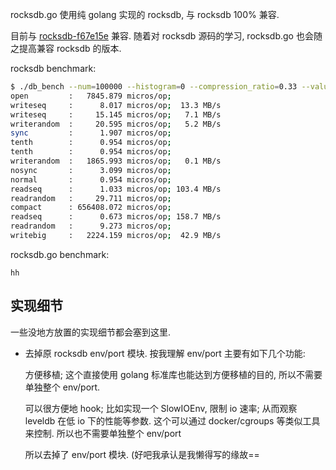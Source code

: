rocksdb.go 使用纯 golang 实现的 rocksdb, 与 rocksdb 100% 兼容.

目前与 [rocksdb-f67e15e](https://github.com/facebook/rocksdb/commit/f67e15e) 兼容. 随着对 rocksdb 源码的学习, rocksdb.go 也会随之提高兼容 rocksdb 的版本.

rocksdb benchmark:

```sh
$ ./db_bench --num=100000 --histogram=0 --compression_ratio=0.33 --value_size=100 --write_buffer_size=1048576
open         :   7845.879 micros/op;
writeseq     :      8.017 micros/op;  13.3 MB/s      
writeseq     :     15.145 micros/op;   7.1 MB/s      
writerandom  :     20.595 micros/op;   5.2 MB/s      
sync         :      1.907 micros/op;
tenth        :      0.954 micros/op;
tenth        :      0.954 micros/op;
writerandom  :   1865.993 micros/op;   0.1 MB/s    
nosync       :      3.099 micros/op;
normal       :      0.954 micros/op;
readseq      :      1.033 micros/op; 103.4 MB/s      
readrandom   :     29.711 micros/op;                 
compact      : 656408.072 micros/op;
readseq      :      0.673 micros/op; 158.7 MB/s      
readrandom   :      9.273 micros/op;                 
writebig     :   2224.159 micros/op;  42.9 MB/s   
```

rocksdb.go benchmark:

```
hh
```

## 实现细节

一些没地方放置的实现细节都会塞到这里.

-   去掉原 rocksdb env/port 模块. 按我理解 env/port 主要有如下几个功能: 
    
    方便移植; 这个直接使用 golang 标准库也能达到方便移植的目的, 所以不需要单独整个 env/port.
    
    可以很方便地 hook; 比如实现一个 SlowIOEnv, 限制 io 速率; 从而观察 leveldb 在低 io 下的性能等参数. 这个可以通过 docker/cgroups 等类似工具来控制. 所以也不需要单独整个 env/port
    
    所以去掉了 env/port 模块. (好吧我承认是我懒得写的缘故==

